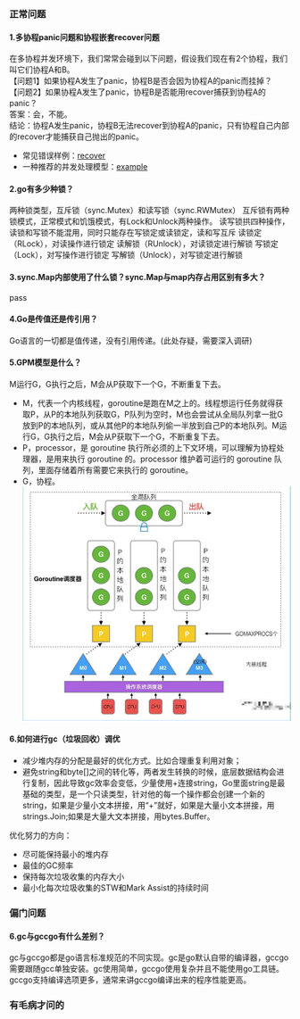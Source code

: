 ### 正常问题
#### 1.多协程panic问题和协程嵌套recover问题  
在多协程并发环境下，我们常常会碰到以下问题，假设我们现在有2个协程，我们叫它们协程A和B。  
【问题1】如果协程A发生了panic，协程B是否会因为协程A的panic而挂掉？  
【问题2】如果协程A发生了panic，协程B是否能用recover捕获到协程A的panic？  
答案：会，不能。  
结论：协程A发生panic，协程B无法recover到协程A的panic，只有协程自己内部的recover才能捕获自己抛出的panic。
- 常见错误样例：[recover](https://github.com/miaoyc666/go-mistakes/blob/main/recover/main.go)
- 一种推荐的并发处理模型：[example](https://github.com/miaoyc666/go-mistakes/blob/main/recover/run.go)

#### 2.go有多少种锁？
两种锁类型，互斥锁（sync.Mutex）和读写锁（sync.RWMutex）
互斥锁有两种锁模式，正常模式和饥饿模式，有Lock和Unlock两种操作。
读写锁拱四种操作，读锁和写锁不能混用，同时只能存在写锁定或读锁定，读和写互斥
读锁定（RLock），对读操作进行锁定
读解锁（RUnlock），对读锁定进行解锁
写锁定（Lock），对写操作进行锁定
写解锁（Unlock），对写锁定进行解锁

#### 3.sync.Map内部使用了什么锁？sync.Map与map内存占用区别有多大？
pass

#### 4.Go是传值还是传引用？
Go语言的一切都是值传递，没有引用传递。(此处存疑，需要深入调研)

#### 5.GPM模型是什么？
M运行G，G执行之后，M会从P获取下一个G，不断重复下去。
* M，代表一个内核线程，goroutine是跑在M之上的。线程想运行任务就得获取P，从P的本地队列获取G，P队列为空时，M也会尝试从全局队列拿一批G放到P的本地队列，或从其他P的本地队列偷一半放到自己P的本地队列。M运行G，G执行之后，M会从P获取下一个G，不断重复下去。
* P，processor，是 goroutine 执行所必须的上下文环境，可以理解为协程处理器，是用来执行 goroutine 的。processor 维护着可运行的 goroutine 队列，里面存储着所有需要它来执行的 goroutine。
* G，协程。
![gpm](../image/go-gpm.png)

#### 6.如何进行gc（垃圾回收）调优
- 减少堆内存的分配是最好的优化方式。比如合理重复利用对象；
- 避免string和byte[]之间的转化等，两者发生转换的时候，底层数据结构会进行复制，因此导致gc效率会变低，少量使用+连接string，Go里面string是最基础的类型，是一个只读类型，针对他的每一个操作都会创建一个新的string，如果是少量小文本拼接，用“+”就好，如果是大量小文本拼接，用strings.Join;如果是大量大文本拼接，用bytes.Buffer。

优化努力的方向：
- 尽可能保持最小的堆内存
- 最佳的GC频率
- 保持每次垃圾收集的内存大小
- 最小化每次垃圾收集的STW和Mark Assist的持续时间

### 偏门问题
#### 6.gc与gccgo有什么差别？
gc与gccgo都是go语言标准规范的不同实现。gc是go默认自带的编译器，gccgo需要跟随gcc单独安装。gc使用简单，gccgo使用复杂并且不能使用go工具链。gccgo支持编译选项更多，通常来讲gccgo编译出来的程序性能更高。

### 有毛病才问的
